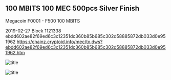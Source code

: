 ## 100 MBITS 100 MEC 500pcs Silver Finish

Megacoin F0001 - F500 100 MBITS

2019-02-27 Block 1121338
ebdd602ae82f69ed6c3c12351dc360b85b685c302d58885872db033d0e951962
https://chainz.cryptoid.info/mec/tx.dws?ebdd602ae82f69ed6c3c12351dc360b85b685c302d58885872db033d0e951962.htm

![title](https://i.imgur.com/TL61pgb.jpg)

![title](https://i.imgur.com/84aR2Gr.jpg)
